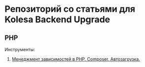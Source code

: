 # Репозиторий со статьями для Kolesa Backend Upgrade

## PHP

Инструменты:
1. [Менеджмент зависимостей в PHP. Composer. Автозагрузка.](https://github.com/Kolesa-Education/backend-articles/blob/master/php/composer.md)